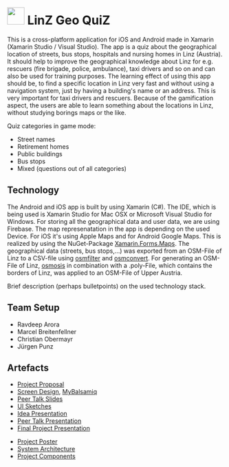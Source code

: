 # <img src="documents/AppIcon_transparent.png" width="40"/> LinZ Geo QuiZ

This is a cross-platform application for iOS and Android made in Xamarin (Xamarin Studio / Visual Studio).
The app is a quiz about the geographical location of streets, bus stops, hospitals and nursing homes in Linz (Austria). It should help to improve the geographical knowledge about Linz for e.g. rescuers (fire brigade, police, ambulance), taxi drivers and so on and can also be used for training purposes.
The learning effect of using this app should be, to find a specific location in Linz very fast and without using a navigation system, just by having a building's name or an address. This is very important for taxi drivers and rescuers.
Because of the gamification aspect, the users are able to learn something about the locations in Linz, without studying borings maps or the like.

Quiz categories in game mode:
* Street names
* Retirement homes
* Public buildings
* Bus stops
* Mixed (questions out of all categories)

## Technology

The Android and iOS app is built by using Xamarin (C#). The IDE, which is being used is Xamarin Studio for Mac OSX or Microsoft Visual Studio for Windows.
For storing all the geographical data and user data, we are using Firebase.
The map represenatation in the app is depending on the used Device. For iOS it's using Apple Maps and for Android Google Maps. This is realized by using the NuGet-Package [Xamarin.Forms.Maps](https://www.nuget.org/packages/Xamarin.Forms.Maps).
The geographical data (streets, bus stops,...) was exported from an OSM-File of Linz to a CSV-file using [osmfilter](https://wiki.openstreetmap.org/wiki/Osmfilter) and [osmconvert](https://wiki.openstreetmap.org/wiki/Osmconvert). 
For generating an OSM-File of Linz, [osmosis](https://wiki.openstreetmap.org/wiki/Osmosis) in combination with a .poly-File, which contains the borders of Linz, was applied to an OSM-File of Upper Austria.

Brief description (perhaps bulletpoints) on the used technology stack.

## Team Setup

* Ravdeep Arora
* Marcel Breitenfellner
* Christian Obermayr
* Jürgen Punz

## Artefacts

* [Project Proposal](documents/proposal.pdf)
* [Screen Design](documents/ScreenDesigns.bmpr), [MyBalsamiq](https://www.mybalsamiq.com)
* [Peer Talk Slides](documents/Peer_Talk.pptx)
* [UI Sketches](documents/ScreenDesigns/ScreenDesigns.bmpr)
* [Idea Presentation](documents/Final.pptx)
* [Peer Talk Presentation](documents/Peer_Talk.pptx)
* [Final Project Presentation](documents/Final.pptx)
<!--* Code is living in `src`-->
* [Project Poster](documents/Poster.pdf)
* [System Architecture](documents/SystemArchitecture.pdf)
* [Project Components](documents/ComponentArchitecture.pdf)